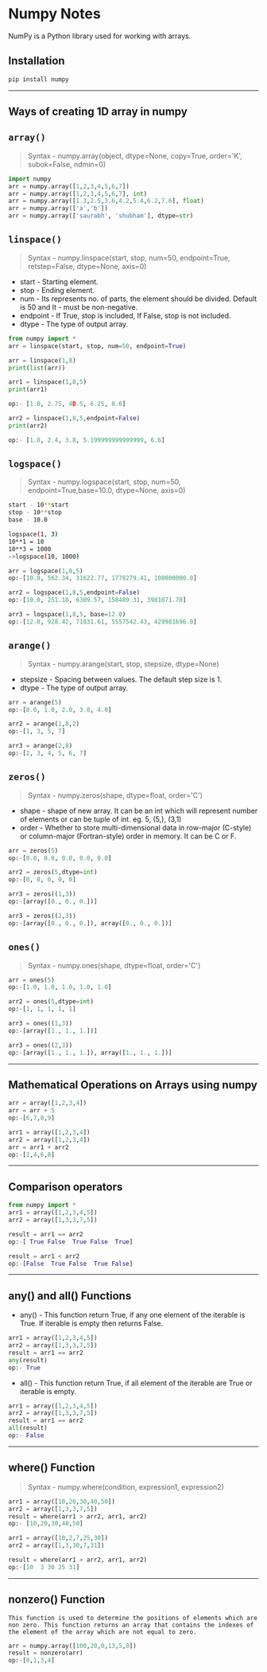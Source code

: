 # Numpy Notes

NumPy is a Python library used for working with arrays.

## Installation

```bash
pip install numpy
```
---

## Ways of creating 1D array in numpy
## `array()`

>Syntax - 
numpy.array(object, dtype=None, copy=True, order='K', subok=False, ndmin=0)

```python
import numpy
arr = numpy.array([1,2,3,4,5,6,7])
arr = numpy.array([1,2,3,4,5,6,7], int)
arr = numpy.array([1.3,2.5,3.6,4.2,5.4,6.2,7.6], float)
arr = numpy.array(['a','b'])
arr = numpy.array(['saurabh', 'shubham'], dtype=str)
```

## `linspace()`

> Syntax - 
numpy.linspace(start, stop, num=50, endpoint=True, retstep=False, dtype=None, axis=0)


- start - Starting element.
- stop - Ending element.
- num - Its represents no. of parts, the element should be divided. Default is 50 and It - must be non-negative.
- endpoint - If True, stop is included, If False, stop is not included.
- dtype - The type of output array.

```python
from numpy import *
arr = linspace(start, stop, num=50, endpoint=True)

arr = linspace(1,8)
print(list(arr))

arr1 = linspace(1,8,5)
print(arr1)

op:- [1.0, 2.75, 4D.5, 6.25, 8.0]

arr2 = linspace(1,8,5,endpoint=False)
print(arr2)

op:- [1.0, 2.4, 3.8, 5.199999999999999, 6.6]
```

## `logspace()`

> Syntax - numpy.logspace(start, stop, num=50, endpoint=True,base=10.0, dtype=None, axis=0)

```bash
start - 10**start
stop - 10**stop
base - 10.0

logspace(1, 3)
10**1 = 10
10**3 = 1000
->logspace(10, 1000)
```
```python
arr = logspace(1,8,5)
op:-[10.0, 562.34, 31622.77, 1778279.41, 100000000.0]

arr2 = logspace(1,8,5,endpoint=False)
op:-[10.0, 251.18, 6309.57, 158489.31, 3981071.70]

arr3 = logspace(1,8,5, base=12.0)
op:-[12.0, 928.42, 71831.61, 5557542.43, 429981696.0]
```
## `arange()`

> Syntax - numpy.arange(start, stop, stepsize, dtype=None)

- stepsize - Spacing between values. The default step size is 1.
- dtype - The type of output array.

```python
arr = arange(5)
op:-[0.0, 1.0, 2.0, 3.0, 4.0]

arr2 = arange(1,8,2)
op:-[1, 3, 5, 7]

arr3 = arange(2,8)
op:-[2, 3, 4, 5, 6, 7]
```
## `zeros()`

> Syntax - numpy.zeros(shape, dtype=float, order='C')

- shape - shape of new array. It can be an int which will represent number of elements or can be tuple of int. eg. 5, (5,), (3,1)
- order - Whether to store multi-dimensional data in row-major (C-style) or column-major (Fortran-style) order in memory. It can be C or F.

```python
arr = zeros(5)
op:-[0.0, 0.0, 0.0, 0.0, 0.0]

arr2 = zeros(5,dtype=int)
op:-[0, 0, 0, 0, 0]

arr3 = zeros((1,3))
op:-[array([0., 0., 0.])]

arr3 = zeros((2,3))
op:-[array([0., 0., 0.]), array([0., 0., 0.])]
```

## `ones()`

> Syntax - numpy.ones(shape, dtype=float, order='C')

```python
arr = ones(5)
op:-[1.0, 1.0, 1.0, 1.0, 1.0]

arr2 = ones(5,dtype=int)
op:-[1, 1, 1, 1, 1]

arr3 = ones((1,3))
op:-[array([1., 1., 1.])]

arr3 = ones((2,3))
op:-[array([1., 1., 1.]), array([1., 1., 1.])]
```
---
## Mathematical Operations on Arrays using numpy

```python
arr = array([1,2,3,4])
arr = arr + 5
op:-[6,7,8,9]

arr1 = array([1,2,3,4])
arr2 = array([1,2,3,4])
arr = arr1 + arr2
op:-[2,4,6,8]
```
---
## Comparison operators

```python
from numpy import *
arr1 = array([1,2,3,4,5])
arr2 = array([1,3,3,7,5])

result = arr1 == arr2
op:-[ True False  True False  True]

result = arr1 < arr2
op:-[False  True False  True False]
```
---
## any() and all() Functions

- any() - This function return True, if any one element of the iterable is True. If iterable is empty then returns False.

```python
arr1 = array([1,2,3,4,5])
arr2 = array([1,3,3,7,5])
result = arr1 == arr2
any(result)
op:- True
```

- all() - This function return True, if all element of the iterable are True or iterable is empty.

```python
arr1 = array([1,2,3,4,5])
arr2 = array([1,3,3,7,5])
result = arr1 == arr2
all(result)
op:- False
```
---
## where() Function

> Syntax - numpy.where(condition, expression1, expression2)

```python
arr1 = array([10,20,30,40,50])
arr2 = array([1,3,3,7,5])
result = where(arr1 > arr2, arr1, arr2)
op:- [10,20,30,40,50]

arr1 = array([10,2,7,25,30])
arr2 = array([1,3,30,7,31])

result = where(arr1 > arr2, arr1, arr2)
op:-[10  3 30 25 31]
```
---

## nonzero() Function

`This function is used to determine the positions of elements which are non zero. This function returns an array that contains the indexes of the element of the array which are not equal to zero.`

```python
arr = numpy.array([100,20,0,13,5,0])
result = nonzero(arr)
op:-[0,1,3,4]
```